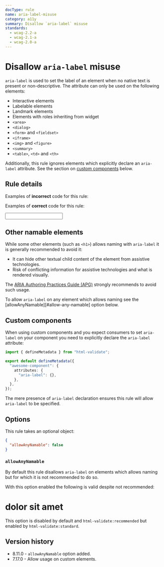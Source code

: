 ```yaml
---
docType: rule
name: aria-label-misuse
category: a11y
summary: Disallow `aria-label` misuse
standards:
  - wcag-2.2-a
  - wcag-2.1-a
  - wcag-2.0-a
---
```


# Disallow `aria-label` misuse

`aria-label` is used to set the label of an element when no native text is present or non-descriptive.
The attribute can only be used on the following elements:

- Interactive elements
- Labelable elements
- Landmark elements
- Elements with roles inheriting from widget
- `<area>`
- `<dialog>`
- `<form>` and `<fieldset>`
- `<iframe>`
- `<img>` and `<figure>`
- `<summary>`
- `<table>`, `<td>` and `<th>`

Additionally, this rule ignores elements which explicitly declare an `aria-label` attribute.
See the section on [custom components](#custom-components) below.

## Rule details

Examples of **incorrect** code for this rule:

<validate name="incorrect" rules="aria-label-misuse">
    <input type="hidden" aria-label="foobar">
</validate>

Examples of **correct** code for this rule:

<validate name="correct" rules="aria-label-misuse">
    <input type="text" aria-label="foobar">
</validate>

## Other namable elements

While some other elements (such as `<h1>`) allows naming with `aria-label` it is generally recommended to avoid it:

- It can hide other textual child content of the element from assistive technologies.
- Risk of conflicting information for assistive technologies and what is rendered visually.

The [ARIA Authoring Practices Guide (APG)][apg] strongly recommends to avoid such usage.

To allow `aria-label` on any element which allows naming see the [allowAnyNamable][#allow-any-namable] option below.

[apg]: https://www.w3.org/WAI/ARIA/apg/practices/names-and-descriptions/

## Custom components

When using custom components and you expect consumers to set `aria-label` on your component you need to explicitly declare the `aria-label` attribute:

```ts
import { defineMetadata } from "html-validate";

export default defineMetadata({
  "awesome-component": {
    attributes: {
      "aria-label": {},
    },
  },
});
```

The mere presence of `aria-label` declaration ensures this rule will allow `aria-label` to be specified.

## Options

This rule takes an optional object:

```json
{
  "allowAnyNamable": false
}
```

### `allowAnyNamable`

By default this rule disallows `aria-label` on elements which allows naming but for which it is not recommended to do so.

With this option enabled the following is valid despite not recommended:

<validate name="any-namable" rules="aria-label-misuse" aria-label-misuse='{"allowAnyNamable": true}'>
	<h1 aria-label="Lorem ipsum">dolor sit amet</h1>
</validate>

This option is disabled by default and `html-validate:recommended` but enabled by `html-validate:standard`.

## Version history

- 8.11.0 - `allowAnyNamable` option added.
- 7.17.0 - Allow usage on custom elements.
